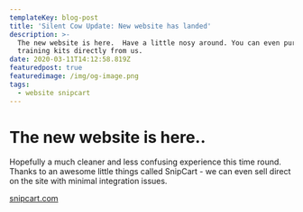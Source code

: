 ```yaml
---
templateKey: blog-post
title: 'Silent Cow Update: New website has landed'
description: >-
  The new website is here.  Have a little nosy around. You can even purchase our
  training kits directly from us.
date: 2020-03-11T14:12:58.819Z
featuredpost: true
featuredimage: /img/og-image.png
tags:
  - website snipcart
---
```


# The new website is here..

Hopefully a much cleaner and less confusing experience this time round. Thanks to an awesome little things called SnipCart - we can even sell direct on the site with minimal integration issues.

<a href="https://snipcart.com/" target="_blank">snipcart.com</a>
